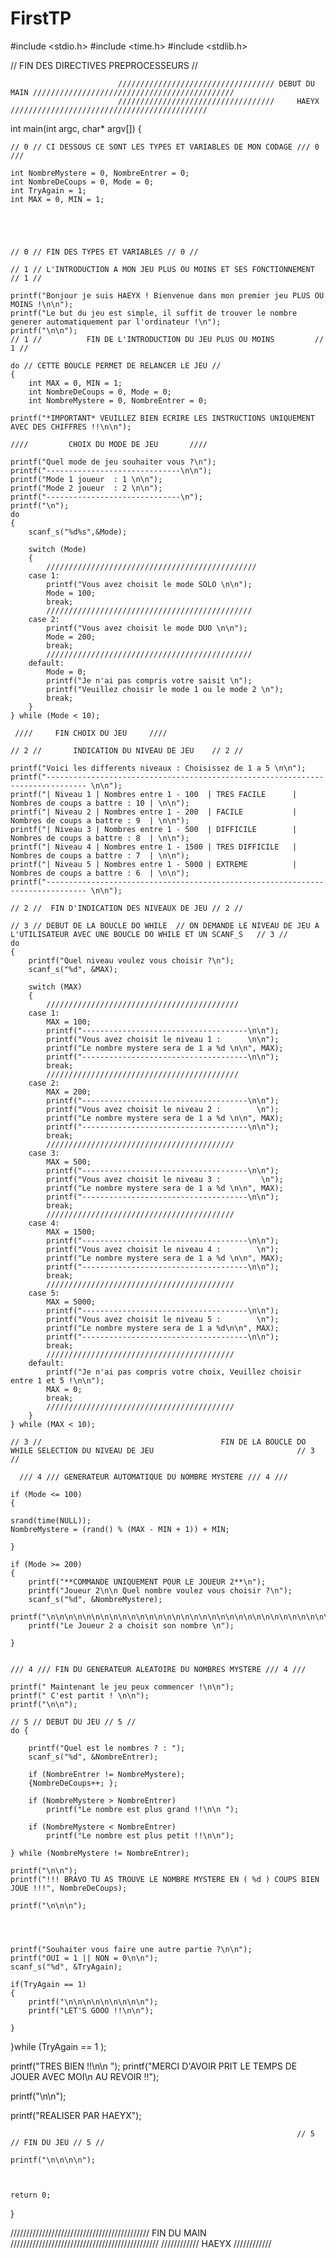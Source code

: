 # FirstTP

#include <stdio.h>
#include <time.h>
#include <stdlib.h>

// FIN DES DIRECTIVES PREPROCESSEURS //

                            /////////////////////////////////// DEBUT DU MAIN /////////////////////////////////////////////
                            ///////////////////////////////////     HAEYX     ////////////////////////////////////////////

int main(int argc, char* argv[])
{

    // 0 // CI DESSOUS CE SONT LES TYPES ET VARIABLES DE MON CODAGE /// 0 ///
  
    int NombreMystere = 0, NombreEntrer = 0;
    int NombreDeCoups = 0, Mode = 0;
    int TryAgain = 1;
    int MAX = 0, MIN = 1;

  



    // 0 // FIN DES TYPES ET VARIABLES // 0 //

    // 1 // L'INTRODUCTION A MON JEU PLUS OU MOINS ET SES FONCTIONNEMENT // 1 //

    printf("Bonjour je suis HAEYX ! Bienvenue dans mon premier jeu PLUS OU MOINS !\n\n");
    printf("Le but du jeu est simple, il suffit de trouver le nombre generer automatiquement par l'ordinateur !\n");
    printf("\n\n");
    // 1 //          FIN DE L'INTRODUCTION DU JEU PLUS OU MOINS         // 1 //

    do // CETTE BOUCLE PERMET DE RELANCER LE JEU //
    {
        int MAX = 0, MIN = 1;
        int NombreDeCoups = 0, Mode = 0;
        int NombreMystere = 0, NombreEntrer = 0;

    printf("*IMPORTANT* VEUILLEZ BIEN ECRIRE LES INSTRUCTIONS UNIQUEMENT AVEC DES CHIFFRES !!\n\n");
  
    ////         CHOIX DU MODE DE JEU       ////

    printf("Quel mode de jeu souhaiter vous ?\n");
    printf("------------------------------\n\n");
    printf("Mode 1 joueur  : 1 \n\n");
    printf("Mode 2 joueur  : 2 \n\n");
    printf("------------------------------\n");
    printf("\n");
    do
    {
        scanf_s("%d%s",&Mode);

        switch (Mode)
        {
            ///////////////////////////////////////////////
        case 1:
            printf("Vous avez choisit le mode SOLO \n\n");
            Mode = 100;
            break;
            //////////////////////////////////////////////
        case 2:
            printf("Vous avez choisit le mode DUO \n\n");
            Mode = 200;
            break;
            //////////////////////////////////////////////
        default:
            Mode = 0;
            printf("Je n'ai pas compris votre saisit \n");
            printf("Veuillez choisir le mode 1 ou le mode 2 \n");
            break;
        }
    } while (Mode < 10);
     
     ////     FIN CHOIX DU JEU     ////

    // 2 //       INDICATION DU NIVEAU DE JEU    // 2 //

    printf("Voici les differents niveaux : Choisissez de 1 a 5 \n\n");
    printf("------------------------------------------------------------------------------- \n\n");
    printf("| Niveau 1 | Nombres entre 1 - 100  | TRES FACILE      | Nombres de coups a battre : 10 | \n\n");
    printf("| Niveau 2 | Nombres entre 1 - 200  | FACILE           | Nombres de coups a battre : 9  | \n\n");
    printf("| Niveau 3 | Nombres entre 1 - 500  | DIFFICILE        | Nombres de coups a battre : 8  | \n\n");
    printf("| Niveau 4 | Nombres entre 1 - 1500 | TRES DIFFICILE   | Nombres de coups a battre : 7  | \n\n");
    printf("| Niveau 5 | Nombres entre 1 - 5000 | EXTREME          | Nombres de coups a battre : 6  | \n\n");
    printf("------------------------------------------------------------------------------- \n\n");

    // 2 //  FIN D'INDICATION DES NIVEAUX DE JEU // 2 //

    // 3 // DEBUT DE LA BOUCLE DO WHILE  // ON DEMANDE LE NIVEAU DE JEU A L'UTILISATEUR AVEC UNE BOUCLE DO WHILE ET UN SCANF_S   // 3 //
    do
    {
        printf("Quel niveau voulez vous choisir ?\n");
        scanf_s("%d", &MAX);

        switch (MAX)
        {
            ///////////////////////////////////////////
        case 1:
            MAX = 100;
            printf("-------------------------------------\n\n");
            printf("Vous avez choisit le niveau 1 :      \n\n");
            printf("Le nombre mystere sera de 1 a %d \n\n", MAX);
            printf("-------------------------------------\n\n");
            break;
            ///////////////////////////////////////////
        case 2:
            MAX = 200;
            printf("-------------------------------------\n\n");
            printf("Vous avez choisit le niveau 2 :        \n");
            printf("Le nombre mystere sera de 1 a %d \n\n", MAX);
            printf("-------------------------------------\n\n");
            break;
            //////////////////////////////////////////
        case 3:
            MAX = 500;
            printf("-------------------------------------\n\n");
            printf("Vous avez choisit le niveau 3 :         \n");
            printf("Le nombre mystere sera de 1 a %d \n\n", MAX);
            printf("-------------------------------------\n\n");
            break;
            //////////////////////////////////////////
        case 4:
            MAX = 1500;
            printf("-------------------------------------\n\n");
            printf("Vous avez choisit le niveau 4 :        \n");
            printf("Le nombre mystere sera de 1 a %d \n\n", MAX);
            printf("-------------------------------------\n\n");
            break;
            //////////////////////////////////////////
        case 5:
            MAX = 5000;
            printf("-------------------------------------\n\n");
            printf("Vous avez choisit le niveau 5 :        \n");
            printf("Le nombre mystere sera de 1 a %d\n\n", MAX);
            printf("-------------------------------------\n\n");
            break;
            //////////////////////////////////////////
        default:
            printf("Je n'ai pas compris votre choix, Veuillez choisir entre 1 et 5 !\n\n");
            MAX = 0;
            break;
            //////////////////////////////////////////
        }
    } while (MAX < 10);

    // 3 //                                        FIN DE LA BOUCLE DO WHILE SELECTION DU NIVEAU DE JEU                                // 3 //

      /// 4 /// GENERATEUR AUTOMATIQUE DU NOMBRE MYSTERE /// 4 ///
    
    if (Mode <= 100)
    { 

    srand(time(NULL));
    NombreMystere = (rand() % (MAX - MIN + 1)) + MIN;

    }

    if (Mode >= 200)
    {
        printf("**COMMANDE UNIQUEMENT POUR LE JOUEUR 2**\n");
        printf("Joueur 2\n\n Quel nombre voulez vous choisir ?\n");
        scanf_s("%d", &NombreMystere);
        printf("\n\n\n\n\n\n\n\n\n\n\n\n\n\n\n\n\n\n\n\n\n\n\n\n\n\n\n\n\n\n\n\n\n\n\n\n\n\n\n\n\n\n\n\n\n\n\n\n\n\n\n\n");
        printf("Le Joueur 2 a choisit son nombre \n");

    }


    /// 4 /// FIN DU GENERATEUR ALEATOIRE DU NOMBRES MYSTERE /// 4 ///

    printf(" Maintenant le jeu peux commencer !\n\n");
    printf(" C'est partit ! \n\n");
    printf("\n\n");

    // 5 // DEBUT DU JEU // 5 //
    do {

        printf("Quel est le nombres ? : ");
        scanf_s("%d", &NombreEntrer);

        if (NombreEntrer != NombreMystere);
        {NombreDeCoups++; };

        if (NombreMystere > NombreEntrer)
            printf("Le nombre est plus grand !!\n\n ");

        if (NombreMystere < NombreEntrer)
            printf("Le nombre est plus petit !!\n\n");

    } while (NombreMystere != NombreEntrer);

    printf("\n\n");
    printf("!!! BRAVO TU AS TROUVE LE NOMBRE MYSTERE EN ( %d ) COUPS BIEN JOUE !!!", NombreDeCoups);

    printf("\n\n\n");

 

 
    printf("Souhaiter vous faire une autre partie ?\n\n");
    printf("OUI = 1 || NON = 0\n\n");
    scanf_s("%d", &TryAgain);
    
    if(TryAgain == 1)
    {
        printf("\n\n\n\n\n\n\n\n\n");
        printf("LET'S GOOO !!\n\n");

    }


  }while (TryAgain == 1 );

  printf("TRES BIEN !!\n\n ");
  printf("MERCI D'AVOIR PRIT LE TEMPS DE JOUER AVEC MOI\n AU REVOIR !!");

  printf("\n\n");

  printf("REALISER PAR HAEYX");



                                                                    // 5 // FIN DU JEU // 5 //

    printf("\n\n\n\n");



    return 0;






}

//////////////////////////////////////////// FIN DU MAIN ///////////////////////////////////////////////
                                ////////////    HAEYX    ////////////
